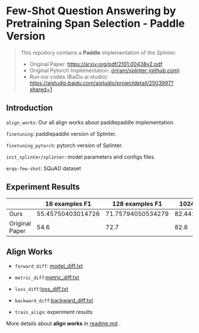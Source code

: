 # Few-Shot Question Answering by Pretraining Span Selection - Paddle Version

> This repoitory contains a **Paddle** implementation of the Splinter.
>
> - Original Paper: https://arxiv.org/pdf/2101.00438v2.pdf
> - Original Pytorch Implementation: [oriram/splinter (github.com)](https://github.com/oriram/splinter)
> - Run our codes (BaiDu ai studio): https://aistudio.baidu.com/aistudio/projectdetail/2503997?shared=1

## Introduction

`align_works`: Our all align works about paddlepaddle implementation.

`finetuning`: paddlepaddle version of Splinter.

`finetuning_pytorch`: pytorch version of Splinter.

`init_splinter/splinter`: model parameters and configs files.

`mrqa-few-shot`: SQuAD dataset

## Experiment Results

|                | 16 examples F1    | 128 examples F1   | 1024 examples F1  |
| -------------- | ----------------- | ----------------- | ----------------- |
| Ours           | 55.45750403014726 | 71.75794050534279 | 82.44176964790394 |
| Original Paper | 54.6              | 72.7              | 82.8              |



## Align Works

- `forward_diff`: [model_diff.txt](https://github.com/ncpaddle/splinter-paddlepaddle/blob/main/align_works/1模型组网验证/log_diff/model_diff.txt)

- `metric_diff`:[metric_diff.txt](https://github.com/ncpaddle/splinter-paddlepaddle/blob/main/align_works/3评估指标对齐/log_diff/metric_diff.txt)
- `loss_diff`:[loss_diff.txt](https://github.com/ncpaddle/splinter-paddlepaddle/blob/main/align_works/4损失验证2/log_diff/loss_diff.txt)
- `backward_diff`:[backward_diff.txt](https://github.com/ncpaddle/splinter-paddlepaddle/blob/main/align_works/5_7_8优化器正则化反向对齐/log_diff/loss_diff.txt)
- `train_align`: experiment results

More details about **align works** in [readme.md](https://github.com/ncpaddle/splinter-paddlepaddle/tree/main/align_works#%E5%AF%B9%E9%BD%90%E5%B7%A5%E4%BD%9C%E8%AF%B4%E6%98%8E) .

